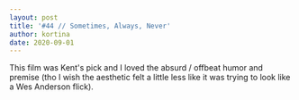```yaml
---
layout: post
title: '#44 // Sometimes, Always, Never'
author: kortina
date: 2020-09-01
---
```


This film was Kent's pick and I loved the absurd / offbeat humor and premise (tho I wish the aesthetic felt a little less like it was trying to look like a Wes Anderson flick).
